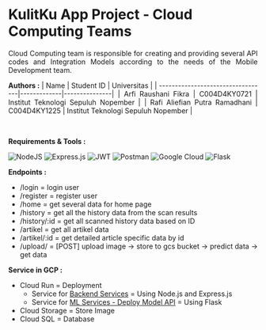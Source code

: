 # KulitKu App Project - Cloud Computing Teams
<div align=justify>

Cloud Computing team is responsible for creating and providing several API codes and Integration Models according to the needs of the Mobile Development team.

**Authors :**
| Name                              | Student ID  | Universitas   |
| ----------------------------------|-------------|---------------|
| Arfi Raushani Fikra     | C004D4KY0721 | Institut Teknologi Sepuluh Nopember |
| Rafi Aliefian Putra Ramadhani                   | C004D4KY1225 | Institut Teknologi Sepuluh Nopember  |

<br>

**Requirements & Tools :**

![NodeJS](https://img.shields.io/badge/node.js-6DA55F?style=for-the-badge&logo=node.js&logoColor=white)
![Express.js](https://img.shields.io/badge/express.js-%23404d59.svg?style=for-the-badge&logo=express&logoColor=%2361DAFB)
![JWT](https://img.shields.io/badge/JWT-black?style=for-the-badge&logo=JSON%20web%20tokens)
![Postman](https://img.shields.io/badge/Postman-FF6C37?style=for-the-badge&logo=postman&logoColor=white)
![Google Cloud](https://img.shields.io/badge/GoogleCloud-%234285F4.svg?style=for-the-badge&logo=google-cloud&logoColor=white)
![Flask](https://img.shields.io/badge/flask-%23000.svg?style=for-the-badge&logo=flask&logoColor=white)


**Endpoints :**
- /login  = login user
- /register = register user
- /home = get several data for home page
- /history = get all the history data from the scan results
- /history/:id = get all scanned history data based on ID
- /artikel = get all artikel data
- /artikel/:id = get detailed article specific data by id
- /upload/ = [POST] upload image -> store to gcs bucket -> predict data -> get data

**Service in GCP :**
- Cloud Run = Deployment
  - Service for [Backend Services](https://github.com/rafifiaan/KulitKu-App/tree/main/CC/backend-services) = Using Node.js and Express.js
  - Service for [ML Services - Deploy Model API](https://github.com/rafifiaan/KulitKu-App/tree/main/CC/ml-services) = Using Flask
- Cloud Storage = Store Image
- Cloud SQL = Database 

<br> 
